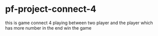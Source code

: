 # pf-project-connect-4
this is game connect 4 playing between two player and the player which has more number in the end win the game 

